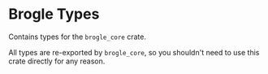 # Brogle Types

Contains types for the `brogle_core` crate.

All types are re-exported by `brogle_core`, so you shouldn't need to use this crate directly for any reason.
